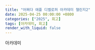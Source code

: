 ```yaml
---
title: "어쩌다 애플 디벨로퍼 아카데미 챌린지2"
date: 2025-04-25 00:00:00 +0800
categories: ["2025", 회고]
tags: [아카데미, 회고]
render_with_liquid: false
---
```


아카데미
